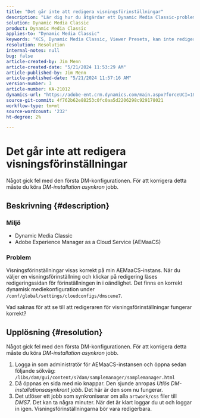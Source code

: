 ```yaml
---
title: "Det går inte att redigera visningsförinställningar"
description: "Lär dig hur du åtgärdar ett Dynamic Media Classic-problem där visningsprogramförinställningarna listas korrekt på min Adobe Experience Manager as a Cloud Service-instans (AEMaaCS)."
solution: Dynamic Media Classic
product: Dynamic Media Classic
applies-to: "Dynamic Media Classic"
keywords: "KCS, Dynamic Media Classic, Viewer Presets, kan inte redigera, Adobe Experience Manager as a Cloud Service, AEMaaCS, felsökning"
resolution: Resolution
internal-notes: null
bug: false
article-created-by: Jim Menn
article-created-date: "5/21/2024 11:53:29 AM"
article-published-by: Jim Menn
article-published-date: "5/21/2024 11:57:16 AM"
version-number: 3
article-number: KA-21012
dynamics-url: "https://adobe-ent.crm.dynamics.com/main.aspx?forceUCI=1&pagetype=entityrecord&etn=knowledgearticle&id=66aa34b9-6817-ef11-9f8a-6045bd006268"
source-git-commit: 4f762b62e88253c0fc0aa5d2206298c929178021
workflow-type: tm+mt
source-wordcount: '232'
ht-degree: 2%

---
```


# Det går inte att redigera visningsförinställningar


Något gick fel med den första DM-konfigurationen. För att korrigera detta måste du köra *DM-installation asynkron* jobb.

## Beskrivning {#description}


### <b>Miljö</b>

- Dynamic Media Classic
- Adobe Experience Manager as a Cloud Service (AEMaaCS)




### <b>Problem</b>

Visningsförinställningar visas korrekt på min AEMaaCS-instans.
När du väljer en visningsförinställning och klickar på redigering läses redigeringssidan för förinställningen in i oändlighet.
Det finns en korrekt dynamisk mediekonfiguration under `/conf/global/settings/cloudconfigs/dmscene7`.

Vad saknas för att se till att redigeraren för visningsförinställningar fungerar korrekt?


## Upplösning {#resolution}


Något gick fel med den första DM-konfigurationen. För att korrigera detta måste du köra *DM-installation asynkron* jobb.

1. Logga in som administratör för AEMaaCS-instansen och öppna sedan följande sökväg: `/libs/dam/gui/content/s7dam/samplemanager/samplemanager.html`
2. Då öppnas en sida med nio knappar. Den sjunde anropas *Utlös DM-installationsasynkront jobb*. Det här är den som nu fungerar.
3. Det utlöser ett jobb som synkroniserar om alla `artwork/css` filer till *DMS7*. Det kan ta några minuter. När det är klart loggar du ut och loggar in igen. Visningsförinställningarna bör vara redigerbara.

